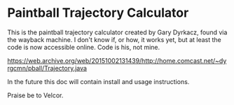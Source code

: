 Paintball Trajectory Calculator
=

This is the paintball trajectory calculator created by Gary Dyrkacz, found via the wayback machine. I don't know if, or how, it works yet, but at least the code is now accessible online. Code is his, not mine.

https://web.archive.org/web/20151002131439/http://home.comcast.net/~dyrgcmn/pball/Trajectory.java

In the future this doc will contain install and usage instructions. 

Praise be to Velcor.
